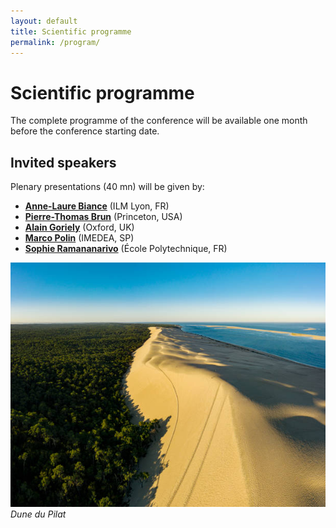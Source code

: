 ```yaml
---
layout: default
title: Scientific programme
permalink: /program/
---
```


# Scientific programme
The complete programme of the conference will be available one month before the conference starting date.

## Invited speakers
Plenary presentations (40 mn) will be given by:
- **<a href="https://ilm.univ-lyon1.fr/index.php?option=com_annuaire&task=agent&id=23" target="_blank">Anne-Laure Biance</a>** (ILM Lyon, FR)
- **<a href="https://cbe.princeton.edu/people/pierre-thomas-brun" target="_blank">Pierre-Thomas Brun</a>** (Princeton, USA)
- **<a href="http://goriely.com" target="_blank">Alain Goriely</a>** (Oxford, UK)
- **<a href="https://mpolin.com" target="_blank">Marco Polin</a>** (IMEDEA, SP)
- **<a href="https://scholar.google.com/citations?user=fwqI3vEAAAAJ" target="_blank">Sophie Ramananarivo</a>** (École Polytechnique, FR)
  
![Arcachon](/assets/img/dune_du_pilat.jpg)
*Dune du Pilat*
